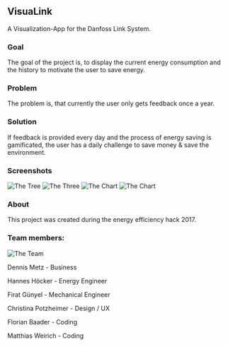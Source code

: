 ## VisuaLink
A Visualization-App for the Danfoss Link System.

### Goal
The goal of the project is, to display the current energy consumption and the history to motivate the user to save energy.

### Problem
The problem is, that currently the user only gets feedback once a year.

### Solution
If feedback is provided every day and the process of energy saving is gamificated,
the user has a daily challenge to save money & save the environment.

### Screenshots
![The Tree](https://raw.githubusercontent.com/flobaader/VisuaLink/master/pictures/tree_before.jpg)
![The Three](https://raw.githubusercontent.com/flobaader/VisuaLink/master/pictures/tree_later.jpg)
![The Chart](https://raw.githubusercontent.com/flobaader/VisuaLink/master/pictures/chart_before.jpg)
![The Chart](https://raw.githubusercontent.com/flobaader/VisuaLink/master/pictures/char_later.jpg)


### About
This project was created during the energy efficiency hack 2017.

### Team members:

![The Team](https://raw.githubusercontent.com/flobaader/VisuaLink/master/pictures/team.jpg)

Dennis Metz - Business

Hannes Höcker - Energy Engineer

Firat Günyel - Mechanical Engineer

Christina Potzheimer - Design / UX

Florian Baader - Coding

Matthias Weirich - Coding

